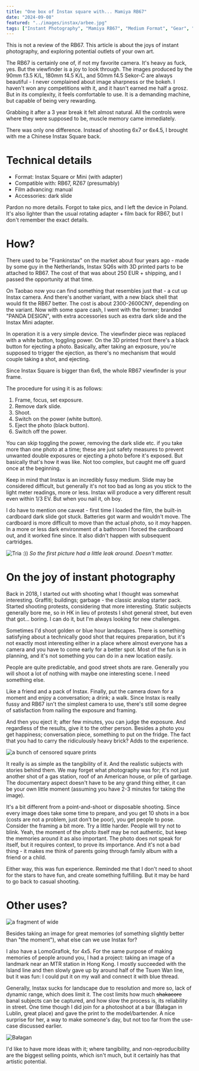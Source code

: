 ```yaml
---
title: "One box of Instax square with... Mamiya RB67"
date: "2024-09-08"
featured: "../images/instax/arbee.jpg"
tags: ["Instant Photography", "Mamiya RB67", "Medium Format", "Gear", "Instax"]
---
```


This is not a review of the RB67. This article is about the joys of instant photography, and exploring potential outlets of your own art.

The RB67 is certainly one of, if not my favorite camera. It's heavy as fuck, yes. But the viewfinder is a joy to look through. The images produced by the 90mm f3.5 K/L, 180mm f4.5 K/L, and 50mm f4.5 Sekor-C are always beautiful - I never complained about image sharpness or the bokeh. I haven't won any competitions with it, and it hasn't earned me half a grosz. But in its complexity, it feels comfortable to use. It is a demanding machine, but capable of being very rewarding.

Grabbing it after a 3 year break it felt almost natural. All the controls were where they were supposed to be, muscle memory came immediately.

There was only one difference. Instead of shooting 6x7 or 6x4.5, I brought with me a Chinese Instax Square back.

# Technical details

* Format: Instax Square or Mini (with adapter)
* Compatible with: RB67, RZ67 (presumably)
* Film advancing: manual
* Accessories: dark slide

Pardon no more details. Forgot to take pics, and I left the device in Poland. It's also lighter than the usual rotating adapter + film back for RB67, but I don't remember the exact details.

# How?

There used to be "Frankinstax" on the market about four years ago - made by some guy in the Netherlands, Instax SQ6s with 3D printed parts to be attached to RB67. The cost of that was about 250 EUR + shipping, and I passed the opportunity at that time.

On Taobao now you can find something that resembles just that - a cut up Instax camera. And there's another variant, with a new black shell that would fit the RB67 better. The cost is about 2300-2600CNY, depending on the variant. Now with some spare cash, I went with the former; branded "PANDA DESIGN", with extra accessories such as extra dark slide and the Instax Mini adapter.

In operation it is a very simple device. The viewfinder piece was replaced with a white button, toggling power. On the 3D printed front there's a black button for ejecting a photo. Basically, after taking an exposure, you're supposed to trigger the ejection, as there's no mechanism that would couple taking a shot, and ejecting.

Since Instax Square is bigger than 6x6, the whole RB67 viewfinder is your frame.

The procedure for using it is as follows:

1. Frame, focus, set exposure.
2. Remove dark slide.
3. Shoot.
4. Switch on the power (white button).
5. Eject the photo (black button).
6. Switch off the power.

You can skip toggling the power, removing the dark slide etc. if you take more than one photo at a time; these are just safety measures to prevent unwanted double exposures or ejecting a photo before it's exposed. But basically that's how it was like. Not too complex, but caught me off guard once at the beginning.

Keep in mind that Instax is an incredibly fussy medium. Slide may be considered difficult, but generally it's not too bad as long as you stick to the light meter readings, more or less. Instax will produce a very different result even within 1/3 EV. But when you nail it, oh boy.

I do have to mention one caveat - first time I loaded the film, the built-in cardboard dark slide got stuck. Batteries got warm and wouldn't move. The cardboard is more difficult to move than the actual photo, so it *may* happen. In a more or less dark environment of a bathroom I forced the cardboard out, and it worked fine since. It also didn't happen with subsequent cartridges.

![Tria :))](../images/instax/tria.jpg)
_So the first picture had a little leak around. Doesn't matter._

# On the joy of instant photography

Back in 2018, I started out with shooting what I thought was somewhat interesting. Graffiti; buildings; garbage - the classic analog starter pack. Started shooting protests, considering that more interesting. Static subjects generally bore me, so in HK in lieu of protests I shot general street, but even that got... boring. I can do it, but I'm always looking for new challenges.

Sometimes I'd shoot golden or blue hour landscapes. There is something satisfying about a technically good shot that requires preparation, but it's not exactly most interesting either in a place where almost everyone has a camera and you have to come early for a better spot. Most of the fun is in planning, and it's not something you can do in a new location easily.

People are quite predictable, and good street shots are rare. Generally you will shoot a lot of nothing with maybe one interesting scene. I need something else.

Like a friend and a pack of Instax. Finally, put the camera down for a moment and enjoy a conversation; a drink; a walk. Since Instax is really fussy and RB67 isn't the simplest camera to use, there's still some degree of satisfaction from nailing the exposure and framing.

And then you eject it; after few minutes, you can judge the exposure. And regardless of the results, give it to the other person. Besides a photo you get happiness; conversation piece, something to put on the fridge. The fact that you had to carry the ridiculously heavy brick? Adds to the experience.

![a bunch of censored square prints](../images/instax/square.jpg)

It really is as simple as the tangibility of it. And the realistic subjects with stories behind them. We may forget what photography was for; it's not just another shot of a gas station, roof of an American house, or pile of garbage. The documentary aspect doesn't have to be any grand thing either, it can be your own little moment (assuming you have 2-3 minutes for taking the image).

It's a bit different from a point-and-shoot or disposable shooting. Since every image does take some time to prepare, and you get 10 shots in a box (costs are not a problem, just don't be poor), you get people to pose. Consider the framing a bit more. Try a little harder. People will try not to blink. Yeah, the moment of the photo itself may be not authentic, but keep the memories around it as also important. The photo does not speak for itself, but it requires context, to prove its importance. And it's not a bad thing - it makes me think of parents going through family album with a friend or a child.

Either way, this was fun experience. Reminded me that I don't need to shoot for the stars to have fun, and create something fulfilling. But it may be hard to go back to casual shooting.

# Other uses?

![a fragment of wide](../images/instax/wide.jpg)

Besides taking an image for great memories (of something slightly better than "the moment"), what else can we use Instax for?

I also have a LomoGraflok, for 4x5. For the same purpose of making memories of people around you, I had a project: taking an image of a landmark near an MTR station in Hong Kong. I mostly succeeded with the Island line and then slowly gave up by around half of the Tsuen Wan line, but it was fun: I could put it on my wall and connect it with blue thread.

Generally, Instax sucks for landscape due to resolution and more so, lack of dynamic range, which does limit it. The cost limits how much ~~shakacore~~ banal subjects can be captured, and how slow the process is, its reliability in street. One time though I did join for a photoshoot at a bar (Bałagan in Lublin, great place) and gave the print to the model/bartender. A nice surprise for her, a way to make someone's day, but not too far from the use-case discussed earlier.

![Bałagan](../images/instax/balagan.jpg)

I'd like to have more ideas with it; where tangibility, and non-reproducibility are the biggest selling points, which isn't much, but it certainly has that artistic potential.
